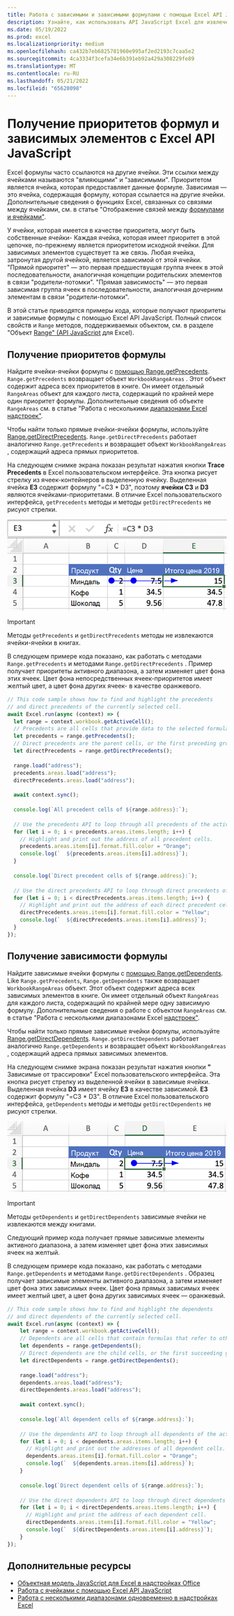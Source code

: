 ```yaml
---
title: Работа с зависимыми и зависимыми формулами с помощью Excel API JavaScript
description: Узнайте, как использовать API JavaScript Excel для извлечения приоритетов формул и зависимых элементов.
ms.date: 05/19/2022
ms.prod: excel
ms.localizationpriority: medium
ms.openlocfilehash: ca432b7eb6825781960e995af2ed2193c7caa5e2
ms.sourcegitcommit: 4ca3334f3cefa34e6b391eb92a429a308229fe89
ms.translationtype: MT
ms.contentlocale: ru-RU
ms.lasthandoff: 05/21/2022
ms.locfileid: "65628098"
---
```

# <a name="get-formula-precedents-and-dependents-using-the-excel-javascript-api"></a>Получение приоритетов формул и зависимых элементов с Excel API JavaScript

Excel формулы часто ссылаются на другие ячейки. Эти ссылки между ячейками называются "влияющими" и "зависимыми". Приоритетом является ячейка, которая предоставляет данные формуле. Зависимая — это ячейка, содержащая формулу, которая ссылается на другие ячейки. Дополнительные сведения о функциях Excel, связанных со связями между ячейками, см. в статье "Отображение связей между [формулами и ячейками"](https://support.microsoft.com/office/a59bef2b-3701-46bf-8ff1-d3518771d507).

У ячейки, которая имеется в качестве приоритета, могут быть собственные ячейки- Каждая ячейка, которая имеет приоритет в этой цепочке, по-прежнему является приоритетом исходной ячейки. Для зависимых элементов существует та же связь. Любая ячейка, затронутая другой ячейкой, является зависимой от этой ячейки. "Прямой приоритет" — это первая предшествущая группа ячеек в этой последовательности, аналогичная концепции родительских элементов в связи "родители-потомки". "Прямая зависимость" — это первая зависимая группа ячеек в последовательности, аналогичная дочерним элементам в связи "родители-потомки".

В этой статье приводятся примеры кода, которые получают приоритеты и зависимые формулы с помощью Excel API JavaScript. Полный список свойств и `Range` методов, поддерживаемых объектом, см. в разделе "Объект [Range" (API JavaScript](/javascript/api/excel/excel.range) для Excel).

## <a name="get-the-precedents-of-a-formula"></a>Получение приоритетов формулы

Найдите ячейки-ячейки формулы с [помощью Range.getPrecedents](/javascript/api/excel/excel.range#excel-excel-range-getprecedents-member(1)). `Range.getPrecedents` возвращает объект `WorkbookRangeAreas` . Этот объект содержит адреса всех приоритетов в книге. Он имеет отдельный `RangeAreas` объект для каждого листа, содержащий по крайней мере один приоритет формулы. Дополнительные сведения об объекте `RangeAreas` см. в статье "Работа с несколькими [диапазонами Excel надстроек"](excel-add-ins-multiple-ranges.md).

Чтобы найти только прямые ячейки-ячейки формулы, используйте [Range.getDirectPrecedents](/javascript/api/excel/excel.range#excel-excel-range-getdirectprecedents-member(1)). `Range.getDirectPrecedents` работает аналогично `Range.getPrecedents` и возвращает объект `WorkbookRangeAreas` , содержащий адреса прямых приоритетов.

На следующем снимке экрана показан результат нажатия кнопки **Trace Precedents** в Excel пользовательском интерфейсе. Эта кнопка рисует стрелку из ячеек-контейнеров в выделенную ячейку. Выделенная ячейка **E3** содержит формулу "=C3 * D3", поэтому **ячейки C3** и **D3** являются ячейками-приоритетами. В отличие Excel пользовательского интерфейса, `getPrecedents` методы и методы `getDirectPrecedents` не рисуют стрелки.

![Трассировка ячеек со стрелками в Excel пользовательского интерфейса.](../images/excel-ranges-trace-precedents.png)

> [!IMPORTANT]
> Методы `getPrecedents` и `getDirectPrecedents` методы не извлекаются ячейки-ячейки в книгах.

В следующем примере кода показано, как работать с методами `Range.getPrecedents` и методами `Range.getDirectPrecedents` . Пример получает приоритеты активного диапазона, а затем изменяет цвет фона этих ячеек. Цвет фона непосредственных ячеек-приоритетов имеет желтый цвет, а цвет фона других ячеек- в качестве оранжевого.

```js
// This code sample shows how to find and highlight the precedents 
// and direct precedents of the currently selected cell.
await Excel.run(async (context) => {
  let range = context.workbook.getActiveCell();
  // Precedents are all cells that provide data to the selected formula.
  let precedents = range.getPrecedents();
  // Direct precedents are the parent cells, or the first preceding group of cells that provide data to the selected formula.    
  let directPrecedents = range.getDirectPrecedents();

  range.load("address");
  precedents.areas.load("address");
  directPrecedents.areas.load("address");
  
  await context.sync();

  console.log(`All precedent cells of ${range.address}:`);
  
  // Use the precedents API to loop through all precedents of the active cell.
  for (let i = 0; i < precedents.areas.items.length; i++) {
    // Highlight and print out the address of all precedent cells.
    precedents.areas.items[i].format.fill.color = "Orange";
    console.log(`  ${precedents.areas.items[i].address}`);
  }

  console.log(`Direct precedent cells of ${range.address}:`);

  // Use the direct precedents API to loop through direct precedents of the active cell.
  for (let i = 0; i < directPrecedents.areas.items.length; i++) {
    // Highlight and print out the address of each direct precedent cell.
    directPrecedents.areas.items[i].format.fill.color = "Yellow";
    console.log(`  ${directPrecedents.areas.items[i].address}`);
  }
});
```

## <a name="get-the-dependents-of-a-formula"></a>Получение зависимости формулы

Найдите зависимые ячейки формулы с [помощью Range.getDependents](/javascript/api/excel/excel.range#excel-excel-range-getdependents-member(1)). Like `Range.getPrecedents`, `Range.getDependents` также возвращает `WorkbookRangeAreas` объект. Этот объект содержит адреса всех зависимых элементов в книге. Он имеет отдельный объект `RangeAreas` для каждого листа, содержащий по крайней мере одну зависимую формулу. Дополнительные сведения о работе с объектом `RangeAreas` см. в статье "Работа с несколькими диапазонами Excel [надстроек"](excel-add-ins-multiple-ranges.md).

Чтобы найти только прямые зависимые ячейки формулы, используйте [Range.getDirectDependents](/javascript/api/excel/excel.range#excel-excel-range-getdirectdependents-member(1)). `Range.getDirectDependents` работает аналогично `Range.getDependents` и возвращает объект `WorkbookRangeAreas` , содержащий адреса прямых зависимых элементов.

На следующем снимке экрана показан результат нажатия кнопки **"** Зависимые от трассировки" Excel пользовательского интерфейса. Эта кнопка рисует стрелку из выделенной ячейки в зависимые ячейки. Выделенная ячейка **D3** имеет ячейку **E3** в качестве зависимой. **E3** содержит формулу "=C3 * D3". В отличие Excel пользовательского интерфейса, `getDependents` методы и методы `getDirectDependents` не рисуют стрелки.

![Трассировка зависимых ячеек со стрелками в Excel пользовательского интерфейса.](../images/excel-ranges-trace-dependents.png)

> [!IMPORTANT]
> Методы `getDependents` и `getDirectDependents` зависимые ячейки не извлекаются между книгами.

Следующий пример кода получает прямые зависимые элементы активного диапазона, а затем изменяет цвет фона этих зависимых ячеек на желтый.

В следующем примере кода показано, как работать с методами `Range.getDependents` и методами `Range.getDirectDependents` . Образец получает зависимые элементы активного диапазона, а затем изменяет цвет фона этих зависимых ячеек. Цвет фона прямых зависимых ячеек имеет желтый цвет, а цвет фона других зависимых ячеек — оранжевый.

```js
// This code sample shows how to find and highlight the dependents 
// and direct dependents of the currently selected cell.
await Excel.run(async (context) => {
    let range = context.workbook.getActiveCell();
    // Dependents are all cells that contain formulas that refer to other cells.
    let dependents = range.getDependents();  
    // Direct dependents are the child cells, or the first succeeding group of cells in a sequence of cells that refer to other cells.
    let directDependents = range.getDirectDependents();

    range.load("address");
    dependents.areas.load("address");    
    directDependents.areas.load("address");
    
    await context.sync();

    console.log(`All dependent cells of ${range.address}:`);
    
    // Use the dependents API to loop through all dependents of the active cell.
    for (let i = 0; i < dependents.areas.items.length; i++) {
      // Highlight and print out the addresses of all dependent cells.
      dependents.areas.items[i].format.fill.color = "Orange";
      console.log(`  ${dependents.areas.items[i].address}`);
    }

    console.log(`Direct dependent cells of ${range.address}:`);

    // Use the direct dependents API to loop through direct dependents of the active cell.
    for (let i = 0; i < directDependents.areas.items.length; i++) {
      // Highlight and print the address of each dependent cell.
      directDependents.areas.items[i].format.fill.color = "Yellow";
      console.log(`  ${directDependents.areas.items[i].address}`);
    }
});
```

## <a name="see-also"></a>Дополнительные ресурсы

- [Объектная модель JavaScript для Excel в надстройках Office](excel-add-ins-core-concepts.md)
- [Работа с ячейками с помощью Excel API JavaScript](excel-add-ins-cells.md)
- [Работа с несколькими диапазонами одновременно в надстройках Excel](excel-add-ins-multiple-ranges.md)
